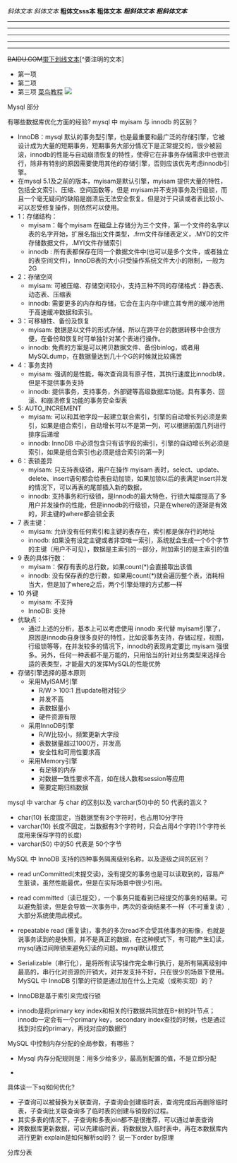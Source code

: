 *斜体文本*
_斜体文本_
**粗体文sss本**
__粗体文本__
***粗斜体文本***
___粗斜体文本___
***
* * *
*****
- - -
----------
~~BAIDU.COM~~<u>带下划线文本</u>[^要注明的文本]
* 第一项
* 第二项
* 第三项
 [菜鸟教程](https://www.runoob.com)
 ![](http://static.runoob.com/images/runoob-logo.png)

 Mysql 部分

有哪些数据库优化方面的经验?
mysql 中 myisam 与 innodb 的区别？
  + InnoDB：mysql 默认的事务型引擎，也是最重要和最广泛的存储引擎，它被设计成为大量的短期事务，短期事务大部分情况下是正常提交的，很少被回滚，innodb的性能与自动崩溃恢复的特性，使得它在非事务存储需求中也很流行，除非有特别的原因需要使用其他的存储引擎，否则应该优先考虑innodb引擎。
  + 在mysql 5.1及之前的版本，myisam是默认引擎，myisam 提供大量的特性，包括全文索引、压缩、空间函数等，但是 myisam并不支持事务及行级锁，而且一个毫无疑问的缺陷是崩溃后无法安全恢复。但是对于只读或者表比较小、可以忍受修复操作，则依然可以使用。
  + 1：存储结构：
    + myisam：每个myisam 在磁盘上存储分为三个文件，第一个文件的名字以表的名字开始，扩展名指出文件类型，.frm文件存储表定义，.MYD的文件存储数据文件，.MYI文件存储索引
    + innodb : 所有表都保存在同一个数据文件中(也可以是多个文件，或者独立的表空间文件)，InnoDB表的大小只受操作系统文件大小的限制，一般为2G
  + 2：存储空间
    + myisam: 可被压缩、存储空间较小，支持三种不同的存储格式：静态表、动态表、压缩表
    + innodb: 需要更多的内存和存储，它会在主内存中建立其专用的缓冲池用于高速缓冲数据和索引。
  + 3：可移植性、备份及恢复
    + myisam: 数据是以文件的形式存储，所以在跨平台的数据转移中会很方便，在备份和恢复时可单独针对某个表进行操作。
    + innodb: 免费的方案是可以拷贝数据文件、备份binlog，或者用MySQLdump，在数据量达到几十个G的时候就比较痛苦
  + 4：事务支持
    + myisam: 强调的是性能，每次查询具有原子性，其执行速度比innodb块，但是不提供事务支持
    + innodb: 提供事务，支持事务，外部键等高级数据库功能。具有事务、回滚、和崩溃修复功能的事务安全型表
  + 5: AUTO_INCREMENT
    + myisam: 可以和其他字段一起建立联合索引，引擎的自动增长列必须是索引，如果是组合索引，自动增长可以不是第一列，可以根据前面几列进行排序后递增
    + innodb: InnoDB 中必须包含只有该字段的索引，引擎的自动增长列必须是索引，如果是组合索引也必须是组合索引的第一列
  + 6：表锁差异
    + myisam: 只支持表级锁，用户在操作 myisam 表时，select、update、delete、insert语句都会给表自动加锁，如果加锁以后的表满足insert并发的情况下，可以再表的尾部插入新的数据，
    + innodb: 支持事务和行级锁，是Innodb的最大特色，行锁大幅度提高了多用户并发操作的性能，但是innodb的行级锁，只是在where的逐渐是有效的，非主键的where都会锁全表
  + 7 表主键：
    + myisam: 允许没有任何索引和主键的表存在，索引都是保存行的地址
    + innodb:  如果没有设定主键或者非空唯一索引，系统就会生成一个6个字节的主键（用户不可见），数据是主索引的一部分，附加索引的是主索引的值
  + 9 表的具体行数：
    + myisam：保存有表的总行数，如果count(*)会直接取出该值
    + innodb: 没有保存表的总行数，如果用count(*)就会遍历整个表，消耗相当大，但是加了where之后，两个引擎处理的方式都一样
  + 10 外键
    + myisam: 不支持
    + InnoDB: 支持
  + 优缺点：
    + 通过上述的分析，基本上可以考虑使用 innodb 来代替 myisam引擎了，原因是innodb自身很多良好的特性，比如说事务支持，存储过程，视图，行级锁等等，在并发较多的情况下，innodb的表现肯定要比 myisam 强很多。另外，任何一种表都不是万能的，只用恰当的针对业务类型来选择合适的表类型，才能最大的发挥MySQL的性能优势
  + 存储引擎选择的基本原则
    + 采用MyISAM引擎
      + R/W > 100:1 且update相对较少
      + 并发不高
      + 表数据量小
      + 硬件资源有限
    + 采用InnoDB引擎
      + R/W比较小，频繁更新大字段
      + 表数据量超过1000万，并发高
      + 安全性和可用性要求高
    + 采用Memory引擎
      + 有足够的内存
      + 对数据一致性要求不高，如在线人数和session等应用
      + 需要定期归档数据


mysql 中 varchar 与 char 的区别以及 varchar(50)中的 50 代表的涵义？
  + char(10) 长度固定，当数据至有3个字符时，也占用10分字符
  + varchar(10) 长度不固定，当数据有3个字符时，只会占用4个字符(1个字符长度用来保存字符的长度)
  + varchar(50) 中的50 代表是 50个字节


MySQL 中 InnoDB 支持的四种事务隔离级别名称，以及逐级之间的区别？
  + read unCommitted(未提交读)，没有提交的事务也是可以读取到的，容易产生脏读，虽然性能最优，但是在实际场景中很少引用。

  + read committed（读已提交），一个事务只能看到已经提交的事务的结果。可以避免脏读，但是会导致一次事务中，两次的查询结果不一样（不可重复读）,大部分系统使用此模式。
  + repeatable read (重复读)，事务的多次read不会受其他事务的影像，也就是说事务读到的是快照，并不是真正的数据，在这种模式下，有可能产生幻读，mysql通过间隙锁来避免幻读的问题。mysql默认模式
  + Serializable（串行化），是将所有读写操作完全串行执行，是所有隔离级别中最高的，串行化对资源的开销大，对并发支持不好，只在很少的场景下使用。
MySQL 中 InnoDB 引擎的行锁是通过加在什么上完成（或称实现）的？
  + InnoDB是基于索引来完成行锁

  + innodb是将primary key index和相关的行数据共同放在B+树的叶节点；innodb一定会有一个primary key，secondary index查找的时候，也是通过找到对应的primary，再找对应的数据行

MySQL 中控制内存分配的全局参数，有哪些？
  + Mysql 内存分配规则是：用多少给多少，最高到配置的值，不是立即分配

  +
具体谈一下sql如何优化?
  + 子查询可以被替换为关联查询，子查询会创建临时表，查询完成后再删除临时表，子查询比关联查询多了临时表的创建与销毁的过程。
  + 其实多表的情况下，子查询和多表join都不是很推荐，可以通过单表查询
  + 跨数据库更新数据，可以先建临时表，将数据放入临时表中，再在本数据库内进行更新
explain是如何解析sql的？
说一下order by原理

分库分表
